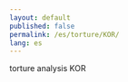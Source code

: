 ```yaml
---
layout: default
published: false
permalink: /es/torture/KOR/
lang: es
---
```


torture analysis KOR
